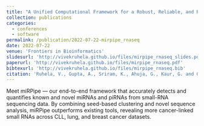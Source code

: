 ```yaml
---
title: "A Unified Computational Framework for a Robust, Reliable, and Reproducible Identification of Novel miRNAs From the RNA Sequencing Data"
collection: publications
categories:
  - conferences
  - software
permalink: /publication/2022-07-22-mirpipe_rnaseq
date: 2022-07-22
venue: 'Frontiers in Bioinformatics'
slidesurl: 'http://vivekruhela.github.io/files/mirpipe_rnaseq_slides.pdf'
paperurl: 'http://vivekruhela.github.io/files/mirpipe_rnaseq.pdf'
bibtexurl: 'http://vivekruhela.github.io/files/mirpipe_rnaseq.bib'
citation: 'Ruhela, V., Gupta, A., Sriram, K., Ahuja, G., Kaur, G. and Gupta, R., 2022. A Unified Computational Framework for a Robust, Reliable, and Reproducible Identification of Novel miRNAs From the RNA Sequencing Data. <i>Frontiers in Bioinformatics</i>, 2, p.842051.'
---
```

Meet miRPipe — our end-to-end framework that accurately detects and quantifies known and novel miRNAs and piRNAs from small-RNA sequencing data. By combining seed-based clustering and novel sequence analysis, miRPipe outperforms existing tools, revealing more cancer-linked small RNAs across CLL, lung, and breast cancer datasets.




